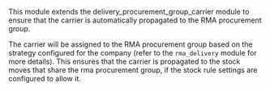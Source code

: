 This module extends the delivery_procurement_group_carrier module to ensure
that the carrier is automatically propagated to the RMA procurement group.

The carrier will be assigned to the RMA procurement group based on the strategy
configured for the company (refer to the `rma_delivery` module for more details).
This ensures that the carrier is propagated to the stock moves that share the
rma procurement group, if the stock rule settings are configured to allow it.
